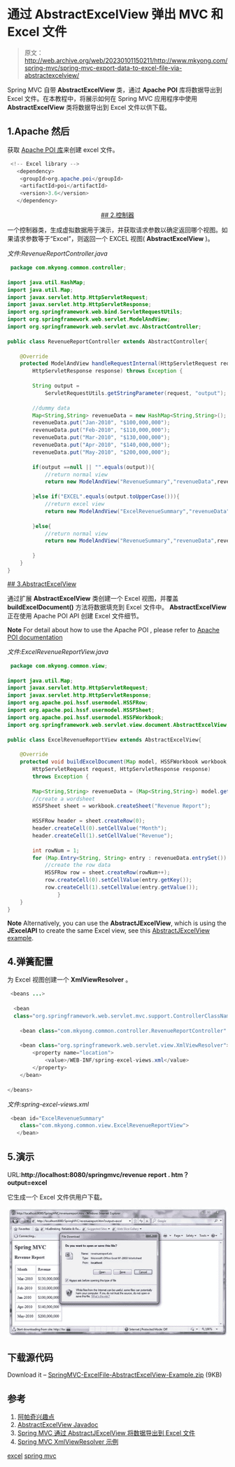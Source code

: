 # 通过 AbstractExcelView 弹出 MVC 和 Excel 文件

> 原文：<http://web.archive.org/web/20230101150211/http://www.mkyong.com/spring-mvc/spring-mvc-export-data-to-excel-file-via-abstractexcelview/>

Spring MVC 自带 **AbstractExcelView** 类，通过 **Apache POI** 库将数据导出到 Excel 文件。在本教程中，将展示如何在 Spring MVC 应用程序中使用 **AbstractExcelView** 类将数据导出到 Excel 文件以供下载。

## 1.Apache 然后

获取 [Apache POI 库](http://web.archive.org/web/20190217092721/http://poi.apache.org/)来创建 excel 文件。

```java
 <!-- Excel library --> 
   <dependency>
	<groupId>org.apache.poi</groupId>
	<artifactId>poi</artifactId>
	<version>3.6</version>
   </dependency> 
```

 <ins class="adsbygoogle" style="display:block; text-align:center;" data-ad-format="fluid" data-ad-layout="in-article" data-ad-client="ca-pub-2836379775501347" data-ad-slot="6894224149">## 2.控制器

一个控制器类，生成虚拟数据用于演示，并获取请求参数以确定返回哪个视图。如果请求参数等于“Excel”，则返回一个 EXCEL 视图( **AbstractExcelView** )。

*文件:RevenueReportController.java*

```java
 package com.mkyong.common.controller;

import java.util.HashMap;
import java.util.Map;
import javax.servlet.http.HttpServletRequest;
import javax.servlet.http.HttpServletResponse;
import org.springframework.web.bind.ServletRequestUtils;
import org.springframework.web.servlet.ModelAndView;
import org.springframework.web.servlet.mvc.AbstractController;

public class RevenueReportController extends AbstractController{

	@Override
	protected ModelAndView handleRequestInternal(HttpServletRequest request,
		HttpServletResponse response) throws Exception {

		String output =
			ServletRequestUtils.getStringParameter(request, "output");

		//dummy data
		Map<String,String> revenueData = new HashMap<String,String>();
		revenueData.put("Jan-2010", "$100,000,000");
		revenueData.put("Feb-2010", "$110,000,000");
		revenueData.put("Mar-2010", "$130,000,000");
		revenueData.put("Apr-2010", "$140,000,000");
		revenueData.put("May-2010", "$200,000,000");

		if(output ==null || "".equals(output)){
			//return normal view
			return new ModelAndView("RevenueSummary","revenueData",revenueData);

		}else if("EXCEL".equals(output.toUpperCase())){
			//return excel view
			return new ModelAndView("ExcelRevenueSummary","revenueData",revenueData);

		}else{
			//return normal view
			return new ModelAndView("RevenueSummary","revenueData",revenueData);

		}	
	}
} 
```

 <ins class="adsbygoogle" style="display:block" data-ad-client="ca-pub-2836379775501347" data-ad-slot="8821506761" data-ad-format="auto" data-ad-region="mkyongregion">## 3.AbstractExcelView

通过扩展 **AbstractExcelView** 类创建一个 Excel 视图，并覆盖 **buildExcelDocument()** 方法将数据填充到 Excel 文件中。 **AbstractExcelView** 正在使用 Apache POI API 创建 Excel 文件细节。

**Note**
For detail about how to use the Apache POI , please refer to [Apache POI documentation](http://web.archive.org/web/20190217092721/http://poi.apache.org/)

*文件:ExcelRevenueReportView.java*

```java
 package com.mkyong.common.view;

import java.util.Map;
import javax.servlet.http.HttpServletRequest;
import javax.servlet.http.HttpServletResponse;
import org.apache.poi.hssf.usermodel.HSSFRow;
import org.apache.poi.hssf.usermodel.HSSFSheet;
import org.apache.poi.hssf.usermodel.HSSFWorkbook;
import org.springframework.web.servlet.view.document.AbstractExcelView;

public class ExcelRevenueReportView extends AbstractExcelView{

	@Override
	protected void buildExcelDocument(Map model, HSSFWorkbook workbook,
		HttpServletRequest request, HttpServletResponse response)
		throws Exception {

		Map<String,String> revenueData = (Map<String,String>) model.get("revenueData");
		//create a wordsheet
		HSSFSheet sheet = workbook.createSheet("Revenue Report");

		HSSFRow header = sheet.createRow(0);
		header.createCell(0).setCellValue("Month");
		header.createCell(1).setCellValue("Revenue");

		int rowNum = 1;
		for (Map.Entry<String, String> entry : revenueData.entrySet()) {
			//create the row data
			HSSFRow row = sheet.createRow(rowNum++);
			row.createCell(0).setCellValue(entry.getKey());
			row.createCell(1).setCellValue(entry.getValue());
                }
	}
} 
```

**Note**
Alternatively, you can use the **AbstractJExcelView**, which is using the **JExcelAPI** to create the same Excel view, see this [AbstractJExcelView example](http://web.archive.org/web/20190217092721/http://www.mkyong.com/spring-mvc/spring-mvc-export-data-to-excel-file-via-abstractjexcelview/).

## 4.弹簧配置

为 Excel 视图创建一个 **XmlViewResolver** 。

```java
 <beans ...>

  <bean
  class="org.springframework.web.servlet.mvc.support.ControllerClassNameHandlerMapping" />

	<bean class="com.mkyong.common.controller.RevenueReportController" />

	<bean class="org.springframework.web.servlet.view.XmlViewResolver">
		<property name="location">
			<value>/WEB-INF/spring-excel-views.xml</value>
		</property>
	</bean>

</beans> 
```

*文件:spring-excel-views.xml*

```java
 <bean id="ExcelRevenueSummary"
   	class="com.mkyong.common.view.ExcelRevenueReportView">
   </bean> 
```

## 5.演示

URL:**http://localhost:8080/springmvc/revenue report . htm？output=excel**

它生成一个 Excel 文件供用户下载。

![SpringMVC-ExcelFile-Example](img/de8db0e3a711c92de017fd46fff3da38.png "SpringMVC-ExcelFile-Example")

## 下载源代码

Download it – [SpringMVC-ExcelFile-AbstractExcelView-Example.zip](http://web.archive.org/web/20190217092721/http://www.mkyong.com/wp-content/uploads/2010/08/SpringMVC-ExcelFile-Example.zip) (9KB)

## 参考

1.  [阿帕奇兴趣点](http://web.archive.org/web/20190217092721/http://poi.apache.org/)
2.  [AbstractExcelView Javadoc](http://web.archive.org/web/20190217092721/http://static.springsource.org/spring/docs/2.5.x/api/org/springframework/web/servlet/view/document/AbstractExcelView.html)
3.  [Spring MVC 通过 AbstractJExcelView 将数据导出到 Excel 文件](http://web.archive.org/web/20190217092721/http://www.mkyong.com/spring-mvc/spring-mvc-export-data-to-excel-file-via-abstractjexcelview/)
4.  [Spring MVC XmlViewResolver 示例](http://web.archive.org/web/20190217092721/http://www.mkyong.com/spring-mvc/spring-mvc-xmlviewresolver-example/)

[excel](http://web.archive.org/web/20190217092721/http://www.mkyong.com/tag/excel/) [spring mvc](http://web.archive.org/web/20190217092721/http://www.mkyong.com/tag/spring-mvc/)







